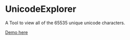 <!-- 
 █░█ █▄░█ █ █▀▀ █▀█ █▀▄ █▀▀ █▀▀ ▀▄▀ █▀█ █░░ █▀█ █▀█ █▀▀ █▀█
 █▄█ █░▀█ █ █▄▄ █▄█ █▄▀ ██▄ ██▄ █░█ █▀▀ █▄▄ █▄█ █▀▄ ██▄ █▀▄

 https://github.com/KekOnTheWorld/UnicodeExplorer/blob/master/LICENSE

 (c) 2022 KekOnTheWorld
 -->

# UnicodeExplorer

A Tool to view all of the 65535 unique unicode characters.

[Demo here](https://kotw.dev/UnicodeExplorer)